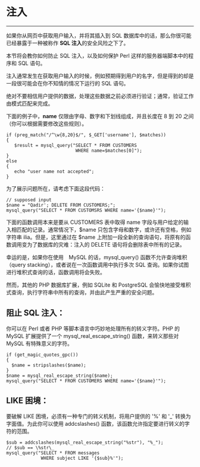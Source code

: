 # 注入 #

----------

如果你从网页中获取用户输入，并将其插入到 SQL 数据库中的话，那么你很可能已经暴露于一种被称作 **SQL 注入**的安全风险之下了。

本节将会教你如何防止 SQL 注入，以及如何保护 Perl 这样的服务器端脚本中的程序和 SQL 语句。


注入通常发生在获取用户输入的时候，例如预期得到用户的名字，但是得到的却是一段很可能会在你不知情的情况下运行的 SQL 语句。

绝对不要相信用户提供的数据，处理这些数据之前必须进行验证；通常，验证工作由模式匹配来完成。

下面的例子中，**name** 仅限由字母、数字和下划线组成，并且长度在 8 到 20 之间（你可以根据需要修改这些规则）。

	if (preg_match("/^\w{8,20}$/", $_GET['username'], $matches))
	{
	   $result = mysql_query("SELECT * FROM CUSTOMERS 
	                          WHERE name=$matches[0]");
	}
	else 
	{
	   echo "user name not accepted";
	}

为了展示问题所在，请考虑下面这段代码：

	// supposed input
	$name = "Qadir'; DELETE FROM CUSTOMERS;";
	mysql_query("SELECT * FROM CUSTOMSRS WHERE name='{$name}'");

下面的函数调用本来是要从 CUSTOMERS 表中取得 name 字段与用户给定的输入相匹配的记录。通常情况下，$name 只包含字母和数字，或许还有空格，例如字符串 ilia。但是，这里通过在 $name 上附加一段全新的查询语句，将原有的函数调用变为了数据库的灾难：注入的 DELETE 语句将会删除表中所有的记录。

幸运的是，如果你在使用　MySQL 的话，mysql_query() 函数不允许查询堆积（query stacking），或者说在一次函数调用中执行多次 SQL 查询。如果你试图进行堆积式查询的话，函数调用将会失败。

然而，其他的 PHP 数据库扩展，例如 SQLite 和 PostgreSQL 会愉快地接受堆积式查询，执行字符串中所有的查询，并由此产生严重的安全问题。

## 阻止 SQL 注入： ##

你可以在 Perl 或者 PHP 等脚本语言中巧妙地处理所有的转义字符。PHP 的 MySQL 扩展提供了一个 mysql_real_escape_string() 函数，来转义那些对 MySQL 有特殊意义的字符。

	if (get_magic_quotes_gpc()) 
	{
	  $name = stripslashes($name);
	}
	$name = mysql_real_escape_string($name);
	mysql_query("SELECT * FROM CUSTOMERS WHERE name='{$name}'");

## LIKE 困境： ##

要破解 LIKE 困境，必须有一种专门的转义机制，将用户提供的 '%' 和 '_' 转换为字面值。为此你可以使用 addcslashes() 函数，该函数允许指定要进行转义的字符的范围。

	$sub = addcslashes(mysql_real_escape_string("%str"), "%_");
	// $sub == \%str\_
	mysql_query("SELECT * FROM messages 
	             WHERE subject LIKE '{$sub}%'");

